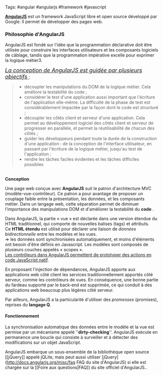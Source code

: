 Tags: #angular #angularjs #framework #javascript 


**<u>AngularJS</u>** est un framework JavaScript libre et open source développé par Google. Il permet de développer des pages web.

### Philosophie d'AngularJS

AngularJS est fondé sur l'idée que la programmation déclarative doit être utilisée pour construire les interfaces utilisateurs et les composants logiciels de câblage, tandis que la programmation impérative excelle pour exprimer la logique métier3.  <br> <p> 
    <font size=4> <u>_La conception de AngularJS est guidée par plusieurs objectifs_ </u> </font> :
   > * découpler les manipulations du DOM de la logique métier. Cela améliore la testabilité du code ;
   > * considérer le test d'une application aussi important que l'écriture de l'application elle-même. La difficulté de la phase de test est considérablement impactée par la façon dont le code est structuré ;
   > * découpler les côtés client et serveur d'une application. Cela permet au développement logiciel des côtés client et serveur de progresser en parallèle, et permet la réutilisabilité de chacun des côtés ;
   > * guider les développeurs pendant toute la durée de la construction d'une application : de la conception de l'interface utilisateur, en passant par l'écriture de la logique métier, jusqu'au test de l'application ;
   > * rendre les tâches faciles évidentes et les tâches difficiles possibles
    
   </p>
 <br>
  <b> Conception </b> <br>
 
  <p>Une page web conçue avec <b>AngularJS</b> suit le patron d'architecture MVC (modèle-vue-contrôleur). Ce patron a pour avantage de proposer un couplage faible entre la présentation, les données, et les composants métier. Dans un langage web, cette séparation permet de diminuer l'importance des manipulations DOM et d'améliorer la testabilité du <b>code</b> . </p>

Dans AngularJS, la partie « vue » est déclarée dans une version étendue du HTML traditionnel, qui comporte de nouvelles balises (tags) et attributs. <br>Ce **HTML étendu** est utilisé pour déclarer une liaison de  _données bidirectionnelle_  entre les modèles et les vues. <br> => les données sont synchronisées automatiquement, et moins d'éléments ont besoin d'être définis en Javascript. Les modèles sont composés de plusieurs couches appelés « scopes ». <br> <u>Les contrôleurs dans AngularJS permettent de prototyper des actions en code JavaScript natif</u>.

En proposant l'injection de dépendances, AngularJS apporte aux applications web côté client les services traditionnellement apportés côté serveur, comme les contrôleurs de vues. En conséquence, une bonne partie du fardeau supporté par le back-end est supprimée, ce qui conduit à des applications web beaucoup plus légères côté serveur.

Par ailleurs, AngularJS a la particularité d'utiliser des _promesses_ (promises), reprises du **langage Q**.

#### Fonctionnement 
La synchronisation automatique des données entre le modèle et la vue est permise par un mécanisme appelé ''**dirty-checking**''. AngularJS exécute en permanence une boucle qui consiste à surveiller et à détecter des modifications sur un objet JavaScript.

AngularJS embarque un sous-ensemble de la bibliothèque open source [[jQuery]] appelé jQLite, mais peut aussi utiliser [jQuery](http://docs.angularjs.org/misc/faq FAQ du site d'AngularJS) si elle est chargée sur la [[Foire aux questions|FAQ]] du site officiel d'AngularJS..
